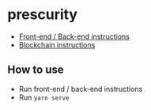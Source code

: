 # prescurity

- [Front-end / Back-end instructions](https://github.com/azerpas/prescurity-dashboard)
- [Blockchain instructions](https://github.com/azerpas/prescurity-blockchain)

## How to use
- Run front-end / back-end instructions
- Run `yarn serve`
